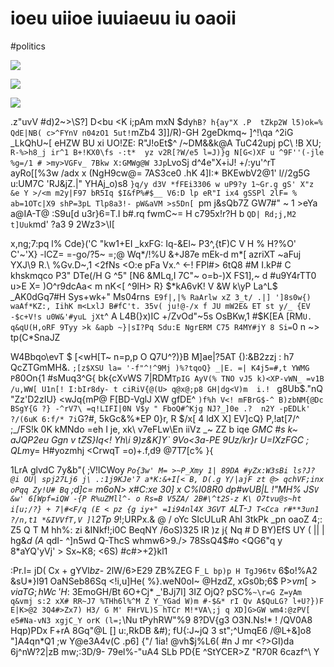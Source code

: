 # ioeu uiioe iuuiaeuu iu oaoii

<wd-tags>#politics</wd-tags>

![](img/kodim08.avif)

![](img/kodim17.avif)

![](img/kodim02.avif)

.z"uvV #d)2~>\S?] D<bu <K i;pAm mxN $dy`hB? h{ay"X .P  tZkp2W l5)ok=% QdE|NB( c>^FYnV n04zO1 5ut!`mZb4 3]]/R)-GH 2geDkmq~  ]^!\qa ^2iG _LkQhU~[ eHZW BU xi UO!ZE: R"J!oEt$^ /~DM&&k@A TuC42upj pC\ !B XU;` R-%>h8_j ir^1 B+!KX0\fs -:t*  yz v2R[?W/e5 l=J)}g N[G<)XF u ^9F''(-jle %g=/1 # >my>VGFv_ 7Bkw X:GMWg@W 3Jp`LvoSj d^4e"X+iJ! +/:yu'^rT ayRo[[%3w /adx x (NgH9cw@= 7AS3ce0 .hK 4]I:* BKEwbV2@1' l//2g5G u:UM7C \'RJ&jZ.|" YHAj_o)s8 `}q/y d3V *fFEi3306 w uP9?y 1~Gr.g gS' X"z &e Y >/<m m2y|F97 bR5Iq $I&fP%#$__ V6:D lp eR"I ix4 gSSPl 2lF= % ab=1OTc|X9 shP=3pL Tlp8a3!- pW&aVM >s5Dn[ `pm j&sQb7Z GW7#" ~ 1 >eYa a@IA-T@ :S9u[d u3r}6=T.I b#.rq fwmC~= H c795x!r?H b `QD| Rd;j,M2 t]Uuk`md' ?a3 9 2Wz3>\I[

x,ng;7:pq l% Cde}('C "kw1+EI _kxFG: Iq\-&El~ P3^,{tF)C V H % H?%O' C'~'X} -lCZ=  =-go/?5~ =;@ Wq*/!\%U &+J87e mEk-d m*[ azriXT ~aFuj YXJ\9 R.\ %Gv.D~,1 <2fNs <O:e pFa Vx.^ <-!  FPl#> 6tQ8 #M I.kP# C khskmqco P3"$~%J5 mQ _ B: `H  q$DTe(/H G ^5" [N6 &MLq,I 7C"~ o=b-)X FS1],~ d #u9Y4rTT0 u>E X= )O^r9dcAa< m nK<[ ^9lH> R} $*kA6vK! V &W k\yP La^L$ _AK0dGq7#H Sys+wk+" Ms04rns` E9f|,|% RaArlw xZ 3_t/ .|] ']8s0w{) waAf*KZ:, IihK m<LxlJ B#fC't. 35v( ju!@-/x f JU mW2E& ET st y/_ {EV -$c+V!s u0W&'#yuL jXt`^ A L4B(}x)IC +/ZvOd"~5s OsBKw,1 #$K[EA [RM`U. q&qU(H,oRF 9Tyy >k &apb ~}|sI?Pq Sdu:E NgrERM C75 R4MY#jY 8 Si=`0  n ~> tp(C*SnaJZ

W4Bbqo\evT $ [<wH[T~ n=p,p O Q7U^?)\}B M]ae|?5AT {):&B2zzj : h7 QcZTGmMH&. `;[z$XSU la= '-f"^!^9Mj )%?tqoQ} _|E. =| K4j5=#,t YWMG P`80On{1 #sMuq3^G{ bk{cXvWS 7|RDM`TpIG AyV(% TNO vJ5 k)<XP-vWN_ =v1B /u,WW[ U1n[! I:bIr8dy- t ciRiV{@(U> q@x@;p8 GH|dg<V)m  i.! ` g8Ub$."nQ "Zz'D2zIU} <wJq{mP@ F[BD-VglJ  XW gfDE^ `)f%h V<! mFBrG$-^ B)zbNM{@Dc BSgY{G ?} -^rV7\ =q!LIFI|0N V$y " FboQ#^Kjg NJ?_]0e .?  n2Y -pEDLk' ?/(6uK 6:f/* 7i`G?#, 5kGc&%*EP 0}r, R $/x[ 4 ldX X] EV]cQ} P,!at[7/^ ;_/FS!k 0K kMNdo =eh I je, xk\ v7eFLw\En iiVz _~ ZZ  b  iqe *GMC #s k~ aJQP2eu Ggn v tZS}Iq<! Yh\i 9)z&K]Y` 9Vo<3a-PE 9Uz/kr}r U=IXzFGC ; QLm*y= H#yozmhj <CrwqT  =o)+.f,d9 @7T7[c% }{

1LrA glvdC 7y&b"(  ;V!lCWoy _*`Po{3w' M= >~P_Xmy 1| 89DA #yZx:W3sBi ls?J? @i OU| spj27Lj6 j\ .:1j9KJe'7 a*K:&+I[< B, D(.g Y/|ajF zt @> qchVF;inx oPqq Zy!U# Bq` ;d]c= m6oN> x#C:x*e 30] x C%l08R0 dp#wUB|L !"MH% JS`V &w' 6[Wpf=iQW -{P R%uZMll^- o Rs=B V5ZA/ 2B#\^t2S-z K\ O7tvu@s~ht i[u;/?} + 7|#<F/q (E < pz {g iy+" =1i94nl4X 3GVT A`LT-`J T<Cca r#**3un1 ?/n,t1 *&IVVfT,V ]l`2Tp 9_!;URPx.& @ / oYc SIcULuR AhI 3tkPk _pn oaoZ 4;: Z5 Q T M hh%: zi &INkf!;i0C BeqNY /6oS)325 IR )z j{ Nq # D BY)EfS UY ( || | hg&_d (A_ qdI- ^]n5wd Q-ThcS  whmw6>9./> 78SsQ4$#o <QG6"q y 8*aYQ'yVj' > Sx~K8; <6S) #c#>+2}kl1

:Pr.l= jD( Cx + gYVl$bz % M6`5 <N?!B# {9dLp7}? #([z|6 D o{SI gCm5y LX3 K+&J]JXU ,>?}9,V$- 2lW/6>E29 ZB%ZEG F`_L bp)p H TgJ96tv` 6$o\!%A2 &sU*}l91 OaNSeb86Sq <!i,u]He( %}.weN0oI~ @HzdZ, xGs0b;6$ P>$v m[ >viaTG ;hW c~'H$: 3EmoGH/Bt 6O+Cj* _'BJj7l] 3IZ OjQ? pSC%`~\r=G Z=yAm q&vmj s:2 xX# RR~J7 %THh6l%^M Z Y_YGad W)m #-$&* rI Qv A$QuLG? l+U?})F E|K>@2 3Q4#>Zx7) H3/ G M' FHrVL)S hTCr M!*VA\;j q XD]G>GW wm4:@zPV[ e5#Na-vN3 xgjC_Y orK (l=;`\Nu tPyhRW"%9 8?DV{g3 O3N.Ns!* ! /QV0A8 Hqp)PDx F+rA 8Gq"@L [] u:,RkDB &#); fU{:J~jQ 3 st";^UmqE6 /@L+&]o8 "]A4qn*Q1 ;w Y@e3A4v(C .p6] {"/ 1ia! @vh$j%L6( #n J mr <?>GI)da 6j^nW?2|zB mw;:3D/9- 79el%-"uA4 SLb PD{E ^StYCER>Z \"R70R 6cazf^\ Y